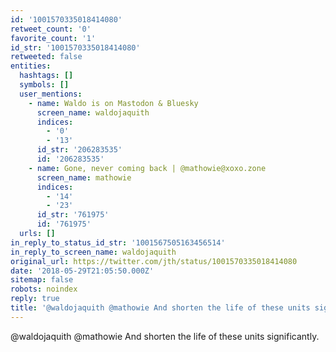 ```yaml
---
id: '1001570335018414080'
retweet_count: '0'
favorite_count: '1'
id_str: '1001570335018414080'
retweeted: false
entities:
  hashtags: []
  symbols: []
  user_mentions:
    - name: Waldo is on Mastodon & Bluesky
      screen_name: waldojaquith
      indices:
        - '0'
        - '13'
      id_str: '206283535'
      id: '206283535'
    - name: Gone, never coming back | @mathowie@xoxo.zone
      screen_name: mathowie
      indices:
        - '14'
        - '23'
      id_str: '761975'
      id: '761975'
  urls: []
in_reply_to_status_id_str: '1001567505163456514'
in_reply_to_screen_name: waldojaquith
original_url: https://twitter.com/jth/status/1001570335018414080
date: '2018-05-29T21:05:50.000Z'
sitemap: false
robots: noindex
reply: true
title: '@waldojaquith @mathowie And shorten the life of these units significantly.'
---
```


@waldojaquith @mathowie And shorten the life of these units significantly.